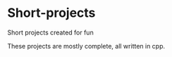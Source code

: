 # Short-projects

Short projects created for fun

These projects are mostly complete, all written in cpp.
